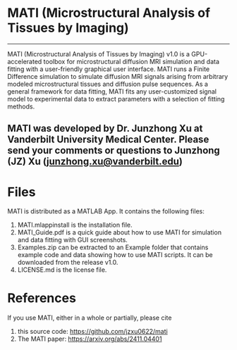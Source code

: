 # MATI (Microstructural Analysis of Tissues by Imaging)
---------------------------------------------------------------------------------------------------------------
MATI (Microstructural Analysis of Tissues by Imaging) v1.0 is a GPU-accelerated toolbox for microstructural diffusion MRI simulation and data fitting with a user-friendly graphical user interface. MATI runs a Finite Difference simulation to simulate diffusion MRI signals arising from arbitrary modeled microstructural tissues and diffusion pulse sequences. As a general framework for data fitting, MATI fits any user-customized signal model to experimental data to extract parameters with a selection of fitting methods. 

MATI was developed by Dr. Junzhong Xu at Vanderbilt University Medical Center. Please send your comments or questions to Junzhong (JZ) Xu (junzhong.xu@vanderbilt.edu)
---------------------------------------------------------------------------------------------------------------

# Files
MATI is distributed as a MATLAB App. It contains the following files:
1. MATI.mlappinstall is the installation file. 
2. MATI_Guide.pdf is a quick guide about how to use MATI for simulation and data fitting with GUI screenshots. 
3. Examples.zip can be extracted to an Example folder that contains example code and data showing how to use MATI scripts. It can be downloaded from the release v1.0. 
4. LICENSE.md is the license file. 

# References
If you use MATI, either in a whole or partially, please cite 
1. this source code: https://github.com/jzxu0622/mati
2. The MATI paper: https://arxiv.org/abs/2411.04401 



